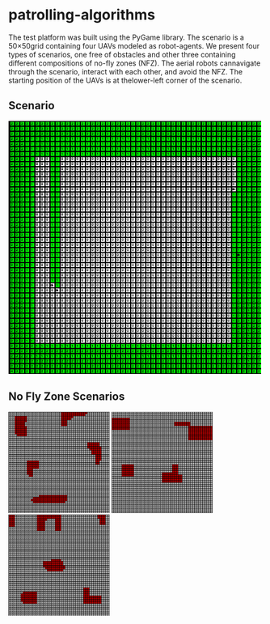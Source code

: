 # patrolling-algorithms




The test platform was built using the PyGame library. The scenario is a 50×50grid containing four UAVs modeled as robot-agents. We present four types of scenarios, one free of obstacles and other three containing different compositions of no-fly zones  (NFZ). The aerial robots cannavigate through the scenario, interact with each other, and avoid the NFZ. The starting position of the UAVs is at thelower-left corner of the scenario.   


## Scenario
<img src="Images/scenario.png" width="500" height="500">


## No Fly Zone Scenarios
<img src="Images/scenario-1.png" width="200" height="200">
<img src="Images/scenario-2.png" width="200" height="200">
<img src="Images/scenario-3.png" width="200" height="200">
